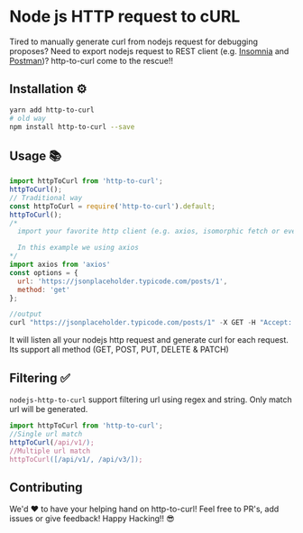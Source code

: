# Node js HTTP request to cURL
Tired to manually generate curl from nodejs request for debugging proposes? Need to export nodejs request to REST client (e.g. [Insomnia](https://insomnia.rest/) and [Postman](https://www.getpostman.com/))? http-to-curl come to the rescue!!


## Installation ⚙️
```sh
yarn add http-to-curl
# old way
npm install http-to-curl --save

```

## Usage 📚
```js
import httpToCurl from 'http-to-curl';
httpToCurl();
// Traditional way
const httpToCurl = require('http-to-curl').default;
httpToCurl();
/*
  import your favorite http client (e.g. axios, isomorphic fetch or even vanilla request) all works well with http-to-curl.

  In this example we using axios
*/
import axios from 'axios'
const options = {
  url: 'https://jsonplaceholder.typicode.com/posts/1',
  method: 'get'
};

//output
curl "https://jsonplaceholder.typicode.com/posts/1" -X GET -H "Accept: application/json, text/plain, */*" -H "User-Agent: axios/0.18.0"

```
It will listen all your nodejs http request and generate curl for each request. Its support all method (GET, POST, PUT, DELETE & PATCH)

## Filtering ✅
`nodejs-http-to-curl` support filtering url using regex and string. Only match url will be generated.

```js
import httpToCurl from 'http-to-curl';
//Single url match
httpToCurl(/api/v1/);
//Multiple url match
httpToCurl([/api/v1/, /api/v3/]);
```


## Contributing
We'd ❤️ to have your helping hand on http-to-curl! Feel free to PR's, add issues or give feedback! Happy Hacking!! 😎